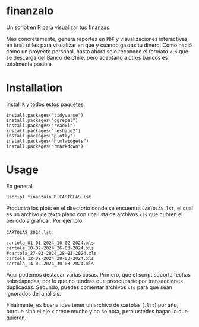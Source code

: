 # finanzalo
Un script en R para visualizar tus finanzas.

Mas concretamente, genera reportes en `PDF` y visualizaciones interactivas en `html` utiles para visualizar en que y cuando gastas tu dinero. Como nació como un proyecto personal, hasta ahora solo reconoce el formato `xls` que se descarga del Banco de Chile, pero adaptarlo a otros bancos es totalmente posible.


# Installation

Install `R` y todos estos paquetes:

```
install.packages("tidyverse")
install.packages("ggrepel")
install.packages("readxl")
install.packages("reshape2")
install.packages("plotly")
install.packages("htmlwidgets")
install.packages("rmarkdown")
```

# Usage

En general:

```
Rscript finanzalo.R CARTOLAS.lst
```

Producirá los plots en el directorio donde se encuentra `CARTOLAS.lst`, el cual es un archivo de texto plano con una lista de archivos `xls` que cubren el periodo a graficar. Por ejemplo:

`CARTOLAS_2024.lst`:

```
cartola_01-01-2024_10-02-2024.xls
cartola_10-02-2024_26-03-2024.xls
#cartola_27-03-2024_28-03-2024.xls
cartola_12-02-2024_28-03-2024.xls
cartola_14-02-2024_30-03-2024.xls
```

Aqui podemos destacar varias cosas. Primero, que el script soporta fechas sobrelapadas, por lo que no tendras que preocuparte por transacciones duplicadas. Segundo, puedes comentar archivos `xls` para que sean ignorados del análisis. 

Finalmente, es buena idea tener un archivo de cartolas (`.lst`) por año, porque sino el eje x crece mucho y no se nota, pero ustedes hagan lo que quieran.
